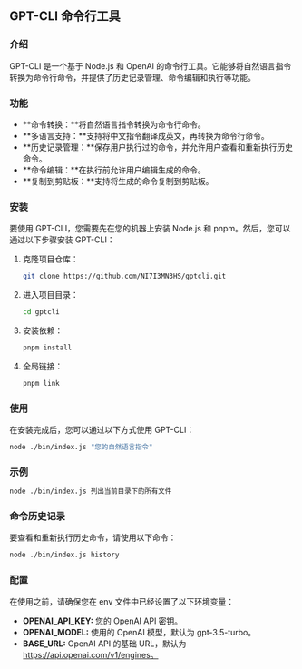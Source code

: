 ## GPT-CLI 命令行工具

### 介绍

GPT-CLI 是一个基于 Node.js 和 OpenAI 的命令行工具。它能够将自然语言指令转换为命令行命令，并提供了历史记录管理、命令编辑和执行等功能。

### 功能

- **命令转换：**将自然语言指令转换为命令行命令。
- **多语言支持：**支持将中文指令翻译成英文，再转换为命令行命令。
- **历史记录管理：**保存用户执行过的命令，并允许用户查看和重新执行历史命令。
- **命令编辑：**在执行前允许用户编辑生成的命令。
- **复制到剪贴板：**支持将生成的命令复制到剪贴板。

### 安装

要使用 GPT-CLI，您需要先在您的机器上安装 Node.js 和 pnpm。然后，您可以通过以下步骤安装 GPT-CLI：

1. 克隆项目仓库：

   ```bash
   git clone https://github.com/NI7I3MN3HS/gptcli.git
   ```

2. 进入项目目录：

   ```bash
   cd gptcli
   ```

3. 安装依赖：

   ```bash
   pnpm install
   ```

4. 全局链接：

   ```bash
   pnpm link
   ```

### 使用

在安装完成后，您可以通过以下方式使用 GPT-CLI：

```bash
node ./bin/index.js "您的自然语言指令"
```

### 示例

```bash
node ./bin/index.js 列出当前目录下的所有文件
```

### 命令历史记录

要查看和重新执行历史命令，请使用以下命令：

```bash
node ./bin/index.js history
```

### 配置

在使用之前，请确保您在 env 文件中已经设置了以下环境变量：

- **OPENAI_API_KEY:** 您的 OpenAI API 密钥。
- **OPENAI_MODEL:** 使用的 OpenAI 模型，默认为 gpt-3.5-turbo。
- **BASE_URL:** OpenAI API 的基础 URL，默认为 https://api.openai.com/v1/engines。

